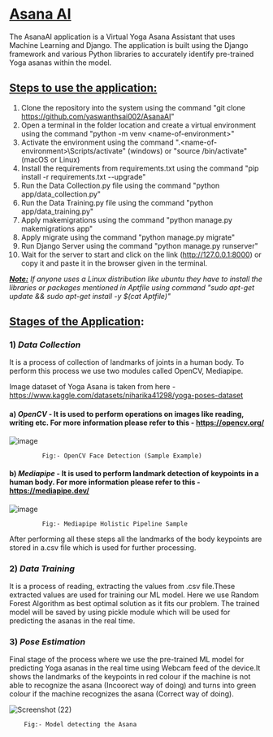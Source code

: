 # <b><u>Asana AI</u></b>

The AsanaAI application is a Virtual Yoga Asana Assistant that uses Machine Learning and Django. The application is built using the Django framework and various Python libraries to accurately identify pre-trained Yoga asanas within the model.

## <u>Steps to use the application:</u>
1. Clone the repository into the system using the command "git clone https://github.com/yaswanthsai002/AsanaAI"
2. Open a terminal in the folder location and create a virtual environment using the command "python -m venv <name-of-environment\>"
3. Activate the environment using the command ".\<name-of-environment\>\Scripts/activate" (windows) or "source <name-of-environmet/>/bin/activate" (macOS or Linux)
4. Install the requirements from requirements.txt using the command "pip install -r requirements.txt --upgrade"
5. Run the Data Collection.py file using the command "python app/data_collection.py"
6. Run the Data Training.py file using the command "python app/data_training.py"
7. Apply makemigrations using the command "python manage.py makemigrations app"
8. Apply migrate using the command "python manage.py migrate"
9. Run Django Server using the command "python manage.py runserver"
10. Wait for the server to start and click on the link (http://127.0.0.1:8000) or copy it and paste it in the browser given in the terminal.

<b><u><i><Note:></u></b> If anyone uses a Linux distribution like ubuntu they have to install the libraries or packages mentioned in Aptfile using command "sudo apt-get update && sudo apt-get install -y $(cat Aptfile)"</i>

## <u>Stages of the Application</u>:

### 1) <i>Data Collection</i>
It is a process of collection of landmarks of joints in a human body. To perform this process we use two modules called OpenCV, Mediapipe.

Image dataset of Yoga Asana is taken from here - https://www.kaggle.com/datasets/niharika41298/yoga-poses-dataset

#### a) <i>OpenCV</i> - It is used to perform operations on images like reading, writing etc. For more information please refer to this - https://opencv.org/

![image](https://user-images.githubusercontent.com/57896227/206229705-4bd49e14-af95-4cab-b230-89347905d041.png)
                                                    
             Fig:- OpenCV Face Detection (Sample Example)

#### b) <i>Mediapipe</i> - It is used to perform landmark detection of keypoints in a human body. For more information please refer to this - https://mediapipe.dev/

![image](https://user-images.githubusercontent.com/57896227/206228479-c8fd39f8-58a1-43de-8539-9c1f6e880caf.png)

             Fig:- Mediapipe Holistic Pipeline Sample
                                                     
After performing all these steps all the landmarks of the body keypoints are stored in a.csv file which is used for further processing.

### 2) <i>Data Training</i>
It is a process of reading, extracting the values from .csv file.These extracted values are used for training our ML model. Here we use Random Forest Algorithm as best optimal solution as it fits our problem. The trained model will be saved by using pickle module which will be used for predicting the asanas in the real time.

### 3) <i>Pose Estimation</i>
Final stage of the process where we use the pre-trained ML model for predicting Yoga asanas in the real time using Webcam feed of the device.It shows the landmarks of the keypoints in red colour if the machine is not able to recognize the asana (Incoorect way of doing) and turns into green colour if the machine recognizes the asana (Correct way of doing).

![Screenshot (22)](https://user-images.githubusercontent.com/57896227/230847947-3c60a91e-5788-4711-992c-b31d66deb1d2.png)

        Fig:- Model detecting the Asana
